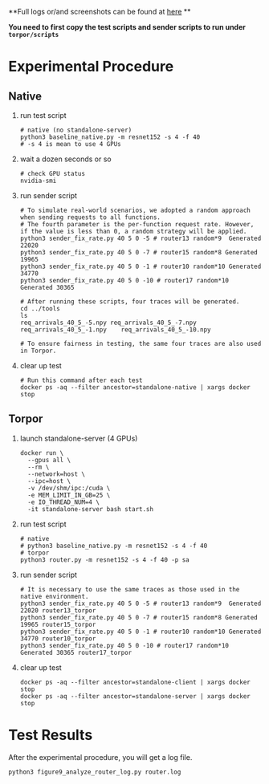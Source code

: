 **Full logs or/and screenshots can be found at [here](https://drive.google.com/drive/folders/1H_AV6kbP_F6HYYhc5ARmhpqH0E3guNmW?usp=drive_link) **

**You need to first copy the test scripts and sender scripts to run under `torpor/scripts`**

# Experimental Procedure

## Native

1. run test script

   ```shell
   # native (no standalone-server)
   python3 baseline_native.py -m resnet152 -s 4 -f 40
   # -s 4 is mean to use 4 GPUs
   ```

2. wait a dozen seconds or so

   ```shell
   # check GPU status
   nvidia-smi
   ```

3. run sender script

   ```shell
   # To simulate real-world scenarios, we adopted a random approach when sending requests to all functions.
   # The fourth parameter is the per-function request rate. However, if the value is less than 0, a random strategy will be applied.
   python3 sender_fix_rate.py 40 5 0 -5 # router13 random*9  Generated 22020
   python3 sender_fix_rate.py 40 5 0 -7 # router15 random*8	Generated 19965
   python3 sender_fix_rate.py 40 5 0 -1 # router10 random*10 Generated 34770
   python3 sender_fix_rate.py 40 5 0 -10 # router17 random*10  Generated 30365
   
   # After running these scripts, four traces will be generated.
   cd ../tools
   ls
   req_arrivals_40_5_-5.npy	req_arrivals_40_5_-7.npy	req_arrivals_40_5_-1.npy	req_arrivals_40_5_-10.npy
   
   # To ensure fairness in testing, the same four traces are also used in Torpor.
   ```

4. clear up test

   ```shell
   # Run this command after each test
   docker ps -aq --filter ancestor=standalone-native | xargs docker stop
   ```

## Torpor

1. launch standalone-server (4 GPUs)

   ```shell
   docker run \
     --gpus all \
     --rm \
     --network=host \
     --ipc=host \
     -v /dev/shm/ipc:/cuda \
     -e MEM_LIMIT_IN_GB=25 \
     -e IO_THREAD_NUM=4 \
     -it standalone-server bash start.sh
   ```

3. run test script

   ```shell
   # native
   # python3 baseline_native.py -m resnet152 -s 4 -f 40
   # torpor
   python3 router.py -m resnet152 -s 4 -f 40 -p sa
   ```

4. run sender script

   ```shell
   # It is necessary to use the same traces as those used in the native environment.
   python3 sender_fix_rate.py 40 5 0 -5 # router13 random*9  Generated 22020 router13_torpor
   python3 sender_fix_rate.py 40 5 0 -7 # router15 random*8	Generated 19965 router15_torpor
   python3 sender_fix_rate.py 40 5 0 -1 # router10 random*10 Generated 34770 router10_torpor
   python3 sender_fix_rate.py 40 5 0 -10 # router17 random*10  Generated 30365 router17_torpor
   ```

5. clear up test

   ```shell
   docker ps -aq --filter ancestor=standalone-client | xargs docker stop
   docker ps -aq --filter ancestor=standalone-server | xargs docker stop
   ```

# Test Results

After the experimental procedure, you will get a log file.

```shell
python3 figure9_analyze_router_log.py router.log
```
